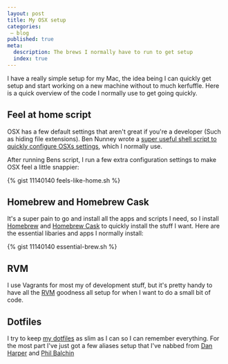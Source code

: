 ```yaml
---
layout: post
title: My OSX setup
categories:
 – blog
published: true
meta:
  description: The brews I normally have to run to get setup
  index: true
---
```


I have a really simple setup for my Mac, the idea being I can quickly get setup and start working on a new machine without to much kerfuffle. Here is a quick overview of the code I normally use to get going quickly.

## Feel at home script

OSX has a few default settings that aren't great if you're a developer (Such as hiding file extensions). Ben Nunney wrote a [super useful shell script to quickly configure OSXs settings](https://gist.github.com/BenNunney/7219538), which I normally use.

After running Bens script, I run a few extra configuration settings to make OSX feel a little snappier:

{% gist 11140140 feels-like-home.sh %}

## Homebrew and Homebrew Cask

It's a super pain to go and install all the apps and scripts I need, so I install [Homebrew](http://brew.sh/) and [Homebrew Cask](http://caskroom.io/) to quickly install the stuff I want. Here are the essential libaries and apps I normally install:

{% gist 11140140 essential-brew.sh %}

## RVM

I use Vagrants for most my of development stuff, but it's pretty handy to have all the [RVM](http://rvm.io/) goodness all setup for when I want to do a small bit of code.

## Dotfiles

I try to keep [my dotfiles](https://github.com/MikeRogers0/dotfiles) as slim as I can so I can remember everything. For the most part I've just got a few aliases setup that I've nabbed from [Dan Harper](https://github.com/danharper/dotfiles) and [Phil Balchin](https://github.com/phil/dotfiles)
